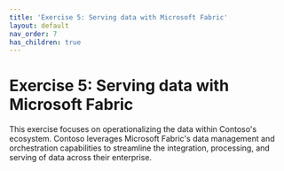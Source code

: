 ```yaml
---
title: 'Exercise 5: Serving data with Microsoft Fabric'
layout: default
nav_order: 7
has_children: true
---
```


# Exercise 5: Serving data with Microsoft Fabric

This exercise focuses on operationalizing the data within Contoso's ecosystem. Contoso leverages Microsoft Fabric's data management and orchestration capabilities to streamline the integration, processing, and serving of data across their enterprise.
